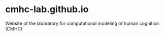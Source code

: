 # cmhc-lab.github.io
Website of the laboratory for computational modeling of human cognition (CMHC)

